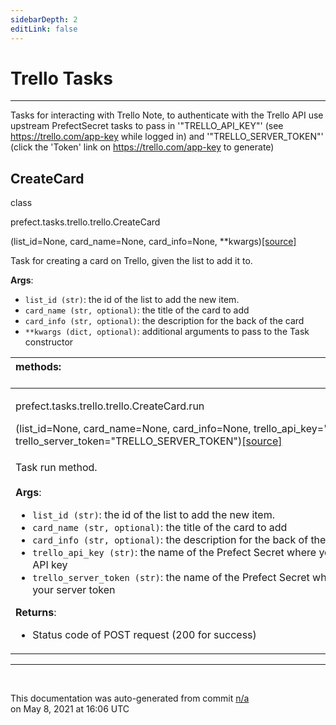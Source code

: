 ```yaml
---
sidebarDepth: 2
editLink: false
---
```

# Trello Tasks
---
Tasks for interacting with Trello
Note, to authenticate with the Trello API use upstream PrefectSecret tasks to pass in
'"TRELLO_API_KEY"' (see https://trello.com/app-key while logged in)
and '"TRELLO_SERVER_TOKEN"' (click the 'Token' link on https://trello.com/app-key to generate)
 ## CreateCard
 <div class='class-sig' id='prefect-tasks-trello-trello-createcard'><p class="prefect-sig">class </p><p class="prefect-class">prefect.tasks.trello.trello.CreateCard</p>(list_id=None, card_name=None, card_info=None, **kwargs)<span class="source"><a href="https://github.com/PrefectHQ/prefect/blob/master/src/prefect/tasks/trello/trello.py#L7">[source]</a></span></div>

Task for creating a card on Trello, given the list to add it to.

**Args**:   <ul class="args"><li class="args">`list_id (str)`: the id of the list to add the new item.   </li><li class="args">`card_name (str, optional)`: the title of the card to add   </li><li class="args">`card_info (str, optional)`: the description for the back of the card   </li><li class="args">`**kwargs (dict, optional)`: additional arguments to pass to the Task constructor</li></ul>

|methods: &nbsp;&nbsp;&nbsp;&nbsp;&nbsp;&nbsp;&nbsp;&nbsp;&nbsp;&nbsp;&nbsp;&nbsp;&nbsp;&nbsp;&nbsp;&nbsp;&nbsp;&nbsp;&nbsp;&nbsp;&nbsp;&nbsp;&nbsp;&nbsp;&nbsp;&nbsp;&nbsp;&nbsp;&nbsp;&nbsp;&nbsp;&nbsp;&nbsp;&nbsp;&nbsp;&nbsp;&nbsp;&nbsp;&nbsp;&nbsp;&nbsp;&nbsp;&nbsp;&nbsp;&nbsp;&nbsp;&nbsp;&nbsp;&nbsp;&nbsp;&nbsp;&nbsp;&nbsp;&nbsp;&nbsp;&nbsp;&nbsp;&nbsp;&nbsp;&nbsp;&nbsp;&nbsp;&nbsp;&nbsp;&nbsp;&nbsp;&nbsp;&nbsp;&nbsp;&nbsp;&nbsp;&nbsp;&nbsp;&nbsp;&nbsp;&nbsp;&nbsp;&nbsp;&nbsp;&nbsp;&nbsp;&nbsp;&nbsp;&nbsp;&nbsp;&nbsp;&nbsp;&nbsp;&nbsp;&nbsp;&nbsp;&nbsp;&nbsp;&nbsp;&nbsp;&nbsp;&nbsp;&nbsp;&nbsp;&nbsp;&nbsp;&nbsp;&nbsp;&nbsp;&nbsp;&nbsp;&nbsp;&nbsp;&nbsp;&nbsp;&nbsp;&nbsp;&nbsp;&nbsp;&nbsp;&nbsp;&nbsp;&nbsp;&nbsp;&nbsp;&nbsp;&nbsp;&nbsp;&nbsp;&nbsp;&nbsp;&nbsp;&nbsp;&nbsp;&nbsp;&nbsp;&nbsp;&nbsp;&nbsp;&nbsp;&nbsp;&nbsp;&nbsp;&nbsp;&nbsp;&nbsp;&nbsp;&nbsp;&nbsp;&nbsp;&nbsp;&nbsp;&nbsp;&nbsp;&nbsp;|
|:----|
 | <div class='method-sig' id='prefect-tasks-trello-trello-createcard-run'><p class="prefect-class">prefect.tasks.trello.trello.CreateCard.run</p>(list_id=None, card_name=None, card_info=None, trello_api_key=&quot;TRELLO_API_KEY&quot;, trello_server_token=&quot;TRELLO_SERVER_TOKEN&quot;)<span class="source"><a href="https://github.com/PrefectHQ/prefect/blob/master/src/prefect/tasks/trello/trello.py#L31">[source]</a></span></div>
<p class="methods">Task run method.<br><br>**Args**:   <ul class="args"><li class="args">`list_id (str)`: the id of the list to add the new item.   </li><li class="args">`card_name (str, optional)`: the title of the card to add   </li><li class="args">`card_info (str, optional)`: the description for the back of the card   </li><li class="args">`trello_api_key (str)`: the name of the Prefect Secret where you've stored your API key   </li><li class="args">`trello_server_token (str)`: the name of the Prefect Secret   where you've stored your server token</li></ul> **Returns**:   <ul class="args"><li class="args">Status code of POST request (200 for success)</li></ul></p>|

---
<br>


<p class="auto-gen">This documentation was auto-generated from commit <a href='https://github.com/PrefectHQ/prefect/commit/n/a'>n/a</a> </br>on May 8, 2021 at 16:06 UTC</p>